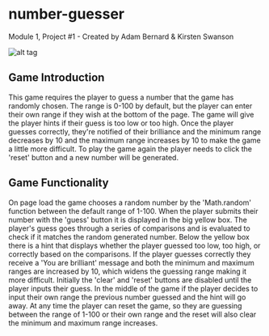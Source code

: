 # number-guesser

Module 1, Project #1 - Created by Adam Bernard & Kirsten Swanson

![alt tag](../img/number-guesser.png)

## Game Introduction

This game requires the player to guess a number that the game has randomly chosen. The range is 0-100 by default, but the player can enter their own range if they wish at the bottom of the page. The game will give the player hints if their guess is too low or too high. Once the player guesses correctly, they're notified of their brilliance and the minimum range decreases by 10 and the maximum range increases by 10 to make the game a little more difficult. To play the game again the player needs to click the 'reset' button and a new number will be generated.

## Game Functionality

On page load the game chooses a random number by the 'Math.random' function between the default range of 1-100. When the player submits their number with the 'guess' button it is displayed in the big yellow box. The player's guess goes through a series of comparisons and is evaluated to check if it matches the random generated number. Below the yellow box there is a hint that displays whether the player guessed too low, too high, or correctly based on the comparisons. If the player guesses correctly they receive a 'You are brilliant' message and both the minimum and maximum ranges are increased by 10, which widens the guessing range making it more difficult. Initially the 'clear' and 'reset' buttons are disabled until the player inputs their guess. In the middle of the game if the player decides to input their own range the previous number guessed and the hint will go away. At any time the player can reset the game, so they are guessing between the range of 1-100 or their own range and the reset will also clear the minimum and maximum range increases.
